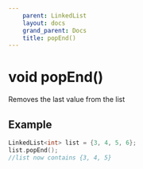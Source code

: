 ```yaml
---
    parent: LinkedList
    layout: docs
    grand_parent: Docs
    title: popEnd()
---
```

# void popEnd()

Removes the last value from the list

## Example
```cpp
LinkedList<int> list = {3, 4, 5, 6};
list.popEnd();
//list now contains {3, 4, 5}
```
